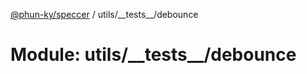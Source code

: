 [@phun-ky/speccer](../README.md) / utils/\_\_tests\_\_/debounce

# Module: utils/\_\_tests\_\_/debounce
